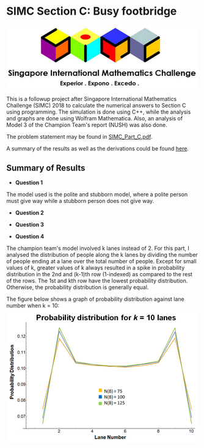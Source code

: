 # SIMC Section C: Busy footbridge

![SIMC Logo](simc_logo.png)

This is a followup project after Singapore International Mathematics Challenge (SIMC) 2018 to calculate the numerical answers to Section C using programming.
The simulation is done using C++, while the analysis and graphs are done using Wolfram Mathematica.
Also, an analysis of Model 3 of the Champion Team's report (NUSH) was also done.

The problem statement may be found in [SIMC_Part_C.pdf](https://github.com/jianzhi-1/simc_c/blob/master/SIMC_Part_C.pdf).

A summary of the results as well as the derivations could be found [here](https://github.com/jianzhi-1/simc_c/blob/master/SIMC%20Part%20C%20Solution.pdf).

## Summary of Results
- **Question 1**

The model used is the polite and stubborn model, where a polite person must give way while a stubborn person does not give way.

- **Question 2**

- **Question 3**

- **Question 4**

The champion team's model involved k lanes instead of 2. For this part, I analysed the distribution of people along the k lanes 
by dividing the number of people ending at a lane over the total number of people. Except for small values of k, greater values 
of k always resulted in a spike in probability distribution in the 2nd and (k-1)th row (1-indexed) as compared to the rest of the rows. 
The 1st and kth row have the lowest probability distribution. Otherwise, the probability distribution is generally equal.

The figure below shows a graph of probability distribution against lane number when k = 10:
![Probability Distribution for k = 10](analysis/k10graphdiffB.png)

<insert result on probability of first lane for varying k>
<insert result on probability of second lane for varying k>
